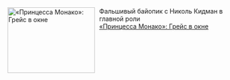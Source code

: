 <!--2025-02-25 10:15:05-->
<div class="yb">
  <div class="rss smaller1 kino_kino"><a href="https://www.kino-teatr.ru/kino/art/tv/3415/" title="«Принцесса Монако»: Грейс в окне"><img src="https://www.kino-teatr.ru/art/5/1/3415/poster.jpg" width="196" height="147" align="left" hspace="5" style="margin: 0px 10px 0px 5px" alt="«Принцесса Монако»: Грейс в окне"/></a>Фальшивый байопик с Николь Кидман в главной роли <br><a class="light" href="https://www.kino-teatr.ru/kino/art/tv/3415/">«Принцесса Монако»: Грейс в окне</a></div>
</div>
